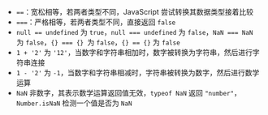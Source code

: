 - `==`：宽松相等，若两者类型不同，JavaScript 尝试转换其数据类型接着比较
- `===`：严格相等，若两者类型不同，直接返回 `false`
- `null == undefined` 为 `true`，`null === undefined` 为 `false`，`NaN === NaN` 为 `false`，`{} === {} `为 `false`，`{} == {}` 为 `false`
- `1 + '2'` 为 `'12'`，当数字和字符串相加时，数字被转换为字符串，然后进行字符串连接
- `1 - '2'` 为 `-1`，当数字和字符串相减时，字符串被转换为数字，然后进行数学运算
- `NaN` 非数字，其表示数学运算返回值无效，`typeof NaN` 返回 `"number"`，`Number.isNaN` 检测一个值是否为 `NaN`